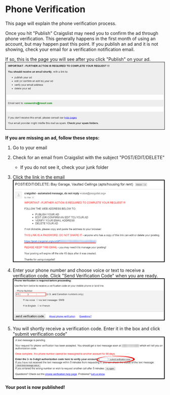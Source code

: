 # Phone Verification
This page will explain the phone verification process.

Once you hit "Publish" Craigslist may need you to confirm the ad through phone verification. This generally happens in the first month of using an account, but may happen past this point. If you publish an ad and it is not showing, check your email for a verification notification email.

If so, this is the page you will see after you click "Publish" on your ad.
![](email2.jpg)

**If you are missing an ad, follow these steps:**
1. Go to your email
2. Check for an email from Craigslist with the subject "POST/EDIT/DELETE"
   - If you do not see it, check your junk folder
3. Click the link in the email
![](email3.jpg)

4. Enter your phone number and choose voice or text to receive a verification code. Click "Send Verification Code" when you are ready.<br>
![](email4.jpg)

5. You will shortly receive a verification code. Enter it in the box and click "submit verification code"
![](email5.jpg)

**Your post is now published!**